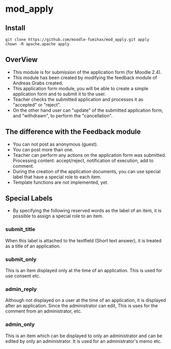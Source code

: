 # mod_apply

## Install
```
git clone https://github.com/moodle-fumihax/mod_apply.git apply
chown -R apache.apache apply
```
## OverView
* This module is for submission of the application form (for Moodle 2.4).
* This module has been created by modifying the feedback module of Andreas Grabs created.
* This application form module, you will be able to create a simple application form and to submit it to the user.
* Teacher checks the submitted application and processes it as "accepted" or "reject".
* On the other hand user can "update" of the submitted application form, and "withdrawn", to perform the "cancellation".

## The difference with the Feedback module
* You can not post as anonymous (guest).
* You can post more than one.
* Teacher can perform any actions on the application form was submitted.  
    Processing content: accept/reject, notification of execution, add to comment.
* During the creation of the application documents, you can use special label that have a special role to each item.
* Template functions are not implemented, yet.

## Special Labels
* By specifying the following reserved words as the label of an item, it is possible to assign a special role to an item.
### submit_title
 When this label is attached to the textfield (Short text answer), it is treated as a title of an application.
### submit_only
 This is an item displayed only at the time of an application. This is used for use consent etc.
### admin_reply
 Although not displayed on a user at the time of an application, it is displayed after an application. 
 Since the administrator can edit, This is uses for the comment from an administrator, etc.
### admin_only
 This is an item which can be displayed to only an administrator and can be edited by only an administrator.
 It is used for an administrator's memo etc.

 
